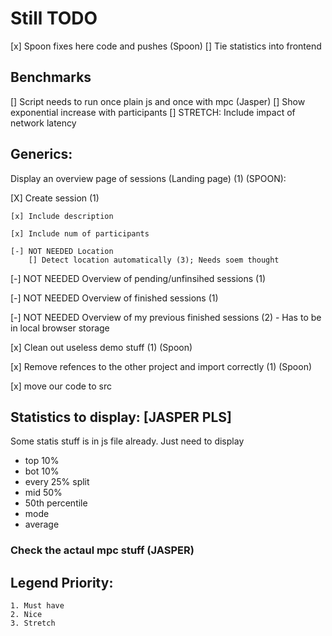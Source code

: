 # Still TODO

[x] Spoon fixes here code and pushes (Spoon)
[] Tie statistics into frontend
## Benchmarks
[] Script needs to run once plain js and once with mpc (Jasper)
[] Show exponential increase with participants
[] STRETCH: Include impact of network latency

## Generics:
Display an overview page of sessions (Landing page) (1) (SPOON):

[X] Create session (1)

    [x] Include description

    [x] Include num of participants

    [-] NOT NEEDED Location
        [] Detect location automatically (3); Needs soem thought

[-] NOT NEEDED Overview of pending/unfinsihed sessions (1)

[-] NOT NEEDED Overview of finished sessions (1)

[-] NOT NEEDED Overview of my previous finished sessions (2)
    - Has to be in local browser storage


[x] Clean out useless demo stuff (1) (Spoon)

[x] Remove refences to the other project and import correctly (1) (Spoon)

[x] move our code to src

## Statistics to display: [JASPER PLS]
Some statis stuff is in js file already. Just need to display
- top 10%
- bot 10%
- every 25% split
- mid 50%
- 50th percentile
- mode
- average

### Check the actaul mpc stuff (JASPER)



## Legend Priority:
    1. Must have
    2. Nice
    3. Stretch
